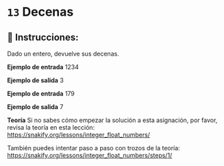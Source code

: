 # `13` Decenas

## 📝 Instrucciones:

Dado un entero, devuelve sus decenas.

**Ejemplo de entrada**
1234

**Ejemplo de salida**
3

**Ejemplo de entrada**
179

**Ejemplo de salida**
7

**Teoría**
Si no sabes cómo empezar la solución a esta asignación, por favor, revisa la teoría en esta lección:
https://snakify.org/lessons/integer_float_numbers/

También puedes intentar paso a paso con trozos de la teoría:
https://snakify.org/lessons/integer_float_numbers/steps/1/